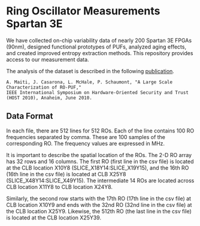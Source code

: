 # Ring Oscillator Measurements Spartan 3E

We have collected on-chip variability data of nearly 200 Spartan 3E FPGAs (90nm), designed functional prototypes of PUFs,
analyzed aging effects, and created improved entropy extraction methods. This repository provides access to our measurement data.

The analysis of the dataset is described in the following [publication](https://schaumont.dyn.wpi.edu/schaum//pdf/papers/2010hostm.pdf).

~~~
A. Maiti, J. Casarona, L. McHale, P. Schaumont, "A Large Scale Characterization of RO-PUF," 
IEEE International Symposium on Hardware-Oriented Security and Trust (HOST 2010), Anaheim, June 2010.
~~~

## Data Format

In each file, there are 512 lines for 512 ROs. Each of the line contains 100 RO frequencies separated by comma. These are 100 samples of the corresponding RO. The frequency values are expressed in MHz.

It is important to describe the spatial location of the ROs. The 2-D RO array has 32 rows and 16 columns. The first RO (first line in the csv file) is located at the CLB location X10Y8 (SLICE_X18Y14:SLICE_X19Y15), and the 16th RO (16th line in the csv file) is located at CLB X25Y8 (SLICE_X48Y14:SLICE_X49Y15). The intermediate 14 ROs are located across CLB location X11Y8 to CLB location X24Y8.

Similarly, the second row starts with the 17th RO (17th line in the csv file) at CLB location X10Y9 and ends with the 32nd RO (32nd line in the csv file) at the CLB location X25Y9. Likewise, the 512th RO (the last line in the csv file) is located at the CLB location X25Y39.

